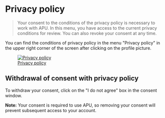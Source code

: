 # Privacy policy

> Your consent to the conditions of the privacy policy is necessary to work with APU. In this menu, you have access to the current privacy conditions for review. You can also revoke your consent at any time.

You can find the conditions of privacy policy in the menu "Privacy policy" in the upper right corner of the screen after clicking on the profile picture.

<figure>
	<a href="../../assets/images/privacy-policy.jpg" title="Privacy policy" class="glightbox">
		<img loading="lazy" src="../../assets/images/privacy-policy.jpg" alt="Privacy policy" />
		<figcaption>Privacy policy</figcaption>
	</a>
</figure>

## Withdrawal of consent with privacy policy

To withdraw your consent, click on the "I do not agree" box in the consent window.

**Note:** Your consent is required to use APU, so removing your consent will prevent subsequent access to your account.
